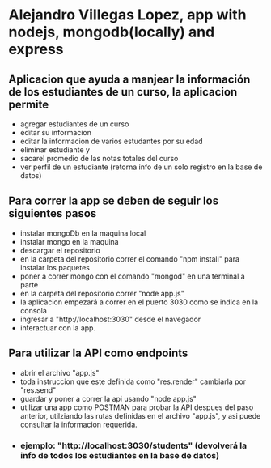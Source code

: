 # Alejandro Villegas Lopez, app with nodejs, mongodb(locally) and express

## Aplicacion que ayuda a manjear la información de los estudiantes de un curso, la aplicacion permite
* agregar estudiantes de un curso
* editar su informacion
* editar la informacion de varios estudantes por su edad
* eliminar estudiante y 
* sacarel promedio de las notas totales del curso
* ver perfil de un estudiante (retorna info de un solo registro en la base de datos)

## Para correr la app se deben de seguir los siguientes pasos
* instalar mongoDb en la maquina local
* instalar mongo en la maquina
* descargar el repositorio
* en la carpeta del repositorio correr el comando "npm install" para instalar los paquetes
* poner a correr mongo con el comando "mongod" en una terminal a parte
* en la carpeta del repositorio correr "node app.js"
* la aplicacion empezará a correr en el puerto 3030 como se indica en la consola
* ingresar a "http://localhost:3030" desde el navegador
* interactuar con la app.

## Para utilizar la API como endpoints
* abrir el archivo "app.js"
* toda instruccion que este definida como "res.render" cambiarla por "res.send"
* guardar y poner a correr la api usando "node app.js"
* utilizar una app como POSTMAN para probar la API despues del paso anterior, utilziando las rutas definidas en el archivo "app.js", y asi puede consultar la informacion requerida.
* ### ejemplo: "http://localhost:3030/students" (devolverá la info de todos los estudiantes en la base de datos)